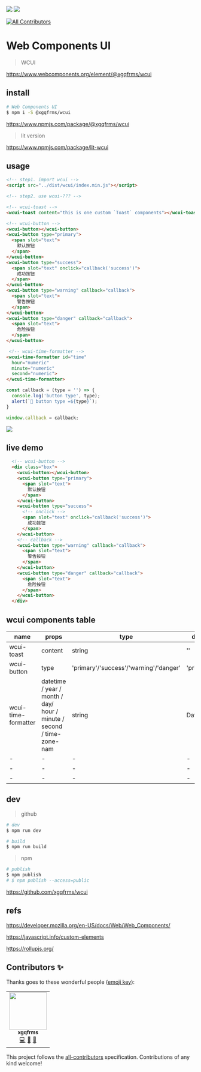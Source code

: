 ![](https://img.shields.io/badge/webcomponents.org-published-blue.svg) [![](https://img.shields.io/badge/webcomponents.org-@xgqfrms/wcui-deepgreen.svg)](https://www.webcomponents.org/element/@xgqfrms/wcui)
<!-- ALL-CONTRIBUTORS-BADGE:START - Do not remove or modify this section -->
[![All Contributors](https://img.shields.io/badge/all_contributors-1-orange.svg?style=flat-square)](#contributors-)
<!-- ALL-CONTRIBUTORS-BADGE:END -->

# Web Components UI

> WCUI

https://www.webcomponents.org/element/@xgqfrms/wcui

## install

```sh
# Web Components UI
$ npm i -S @xgqfrms/wcui

```

<!-- https://www.npmjs.com/package/wcui -->

https://www.npmjs.com/package/@xgqfrms/wcui

> lit version

https://www.npmjs.com/package/lit-wcui

## usage

```html
<!-- step1. import wcui -->
<script src="../dist/wcui/index.min.js"></script>

<!-- step2. use wcui-??? -->

<!-- wcui-toast -->
<wcui-toast content="this is one custom `Toast` components"></wcui-toast>

<!-- wcui-button -->
<wcui-button></wcui-button>
<wcui-button type="primary">
  <span slot="text">
    默认按钮
  </span>
</wcui-button>
<wcui-button type="success">
  <span slot="text" onclick="callback('success')">
    成功按钮
  </span>
</wcui-button>
<wcui-button type="warning" callback="callback">
  <span slot="text">
    警告按钮
  </span>
</wcui-button>
<wcui-button type="danger" callback="callback">
  <span slot="text">
    危险按钮
  </span>
</wcui-button>

 <!-- wcui-time-formatter -->
<wcui-time-formatter id="time"
  hour="numeric"
  minute="numeric"
  second="numeric">
</wcui-time-formatter>
```

```js
const callback = (type = '') => {
  console.log('button type', type);
  alert(`🎉 button type =${type}`);
}

window.callback = callback;

```

<!-- ![](https://img2022.cnblogs.com/blog/740516/202207/740516-20220706163918327-2102287624.png) -->
![](https://user-images.githubusercontent.com/7291672/177508468-07c709a8-edd3-4e25-8048-a3996a0c92e9.png)



## live demo

<!--
```
<custom-element-demo>
  <template>
    <link rel="import" href="./test/index.html">
    <next-code-block></next-code-block>
  </template>
</custom-element-demo>
```
-->

```html
  <!-- wcui-button -->
  <div class="box">
    <wcui-button></wcui-button>
    <wcui-button type="primary">
      <span slot="text">
        默认按钮
      </span>
    </wcui-button>
    <wcui-button type="success">
      <!-- onclick -->
      <span slot="text" onclick="callback('success')">
        成功按钮
      </span>
    </wcui-button>
    <!-- callback -->
    <wcui-button type="warning" callback="callback">
      <span slot="text">
        警告按钮
      </span>
    </wcui-button>
    <wcui-button type="danger" callback="callback">
      <span slot="text">
        危险按钮
      </span>
    </wcui-button>
  </div>
```


## wcui components table


|name|props|type|default|
|-|-|-|-|
|wcui-toast|content|string|''|
|wcui-button|type|'primary'/'success'/'warning'/'danger'|'primary'|
|wcui-time-formatter|datetime / year / month / day/ hour / minute / second / time-zone-nam|string|Date.now()|
|-|-|-|-|
|-|-|-|-|
|-|-|-|-|


## dev

> github

```sh
# dev
$ npm run dev

# build
$ npm run build

```

> npm

```sh
# publish
$ npm publish
# $ npm publish --access=public

```

https://github.com/xgqfrms/wcui


## refs

https://developer.mozilla.org/en-US/docs/Web/Web_Components/

https://javascript.info/custom-elements

https://rollupjs.org/



## Contributors ✨

Thanks goes to these wonderful people ([emoji key](https://allcontributors.org/docs/en/emoji-key)):

<!-- ALL-CONTRIBUTORS-LIST:START - Do not remove or modify this section -->
<!-- prettier-ignore-start -->
<!-- markdownlint-disable -->
<table>
  <tr>
    <td align="center"><a href="https://www.xgqfrms.xyz"><img src="https://avatars.githubusercontent.com/u/7291672?v=4?s=100" width="100px;" alt=""/><br /><sub><b>xgqfrms</b></sub></a><br /><a href="https://github.com/xgqfrms/wcui/commits?author=xgqfrms" title="Code">💻</a> <a href="https://github.com/xgqfrms/wcui/pulls?q=is%3Apr+reviewed-by%3Axgqfrms" title="Reviewed Pull Requests">👀</a> <a href="#maintenance-xgqfrms" title="Maintenance">🚧</a></td>
  </tr>
</table>

<!-- markdownlint-restore -->
<!-- prettier-ignore-end -->

<!-- ALL-CONTRIBUTORS-LIST:END -->

This project follows the [all-contributors](https://github.com/all-contributors/all-contributors) specification. Contributions of any kind welcome!
